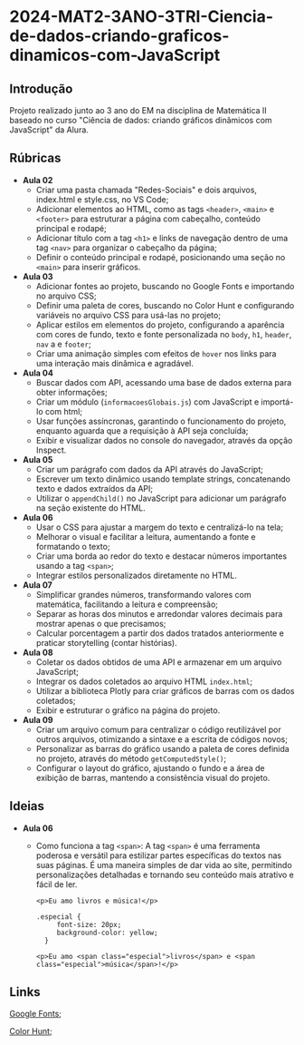 # 2024-MAT2-3ANO-3TRI-Ciencia-de-dados-criando-graficos-dinamicos-com-JavaScript

## Introdução

Projeto realizado junto ao 3 ano do EM na disciplina de Matemática II baseado no curso "Ciência de dados: criando gráficos dinâmicos com JavaScript" da Alura.

## Rúbricas

* **Aula 02**
  * Criar uma pasta chamada "Redes-Sociais" e dois arquivos, index.html e style.css, no VS Code;
  * Adicionar elementos ao HTML, como as tags `<header>`, `<main>` e `<footer>` para estruturar a página com cabeçalho, conteúdo principal e rodapé;
  * Adicionar título com a tag `<h1>` e links de navegação dentro de uma tag `<nav>` para organizar o cabeçalho da página;
  * Definir o conteúdo principal e rodapé, posicionando uma seção no `<main>` para inserir gráficos.
* **Aula 03**
  * Adicionar fontes ao projeto, buscando no Google Fonts e importando no arquivo CSS;
  * Definir uma paleta de cores, buscando no Color Hunt e configurando variáveis no arquivo CSS para usá-las no projeto;
  * Aplicar estilos em elementos do projeto, configurando a aparência com cores de fundo, texto e fonte personalizada no `body`, `h1`, `header`, `nav` a e `footer`;
  * Criar uma animação simples com efeitos de `hover` nos links para uma interação mais dinâmica e agradável.
* **Aula 04**
  * Buscar dados com API, acessando uma base de dados externa para obter informações;
  * Criar um módulo (`informacoesGlobais.js`) com JavaScript e importá-lo com html;
  * Usar funções assíncronas, garantindo o funcionamento do projeto, enquanto aguarda que a requisição à API seja concluída;
  * Exibir e visualizar dados no console do navegador, através da opção Inspect.
* **Aula 05**
  * Criar um parágrafo com dados da API através do JavaScript;
  * Escrever um texto dinâmico usando template strings, concatenando texto e dados extraídos da API;
  * Utilizar o `appendChild()` no JavaScript para adicionar um parágrafo na seção existente do HTML.
* **Aula 06**
  * Usar o CSS para ajustar a margem do texto e centralizá-lo na tela;
  * Melhorar o visual e facilitar a leitura, aumentando a fonte e formatando o texto;
  * Criar uma borda ao redor do texto e destacar números importantes usando a tag `<span>`;
  * Integrar estilos personalizados diretamente no HTML.
* **Aula 07**
  * Simplificar grandes números, transformando valores com matemática, facilitando a leitura e compreensão;
  * Separar as horas dos minutos e arredondar valores decimais para mostrar apenas o que precisamos;
  * Calcular porcentagem a partir dos dados tratados anteriormente e praticar storytelling (contar histórias).
* **Aula 08**
  * Coletar os dados obtidos de uma API e armazenar em um arquivo JavaScript;
  * Integrar os dados coletados ao arquivo HTML `index.html`;
  * Utilizar a biblioteca Plotly para criar gráficos de barras com os dados coletados;
  * Exibir e estruturar o gráfico na página do projeto.
* **Aula 09**
  * Criar um arquivo comum para centralizar o código reutilizável por outros arquivos, otimizando a sintaxe e a escrita de códigos novos;
  * Personalizar as barras do gráfico usando a paleta de cores definida no projeto, através do método `getComputedStyle()`;
  * Configurar o layout do gráfico, ajustando o fundo e a área de exibição de barras, mantendo a consistência visual do projeto.

## Ideias

* **Aula 06**
  * Como funciona a tag `<span>`: A tag `<span>` é uma ferramenta poderosa e versátil para estilizar partes específicas do textos nas suas páginas. É uma maneira simples de dar vida ao site, permitindo personalizações detalhadas e tornando seu conteúdo mais atrativo e fácil de ler.

    ```
    <p>Eu amo livros e música!</p>
    ```

    ```
    .especial {
         font-size: 20px; 
         background-color: yellow;  
      }
    ```
    ```
    <p>Eu amo <span class="especial">livros</span> e <span class="especial">música</span>!</p>
    ```

## Links

[Google Fonts](https://fonts.google.com/);

[Color Hunt](https://colorhunt.co/);


